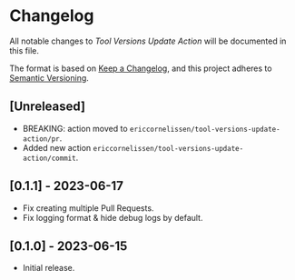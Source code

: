 # Changelog

All notable changes to _Tool Versions Update Action_ will be documented in this
file.

The format is based on [Keep a Changelog], and this project adheres to [Semantic
Versioning].

## [Unreleased]

- BREAKING: action moved to `ericcornelissen/tool-versions-update-action/pr`.
- Added new action `ericcornelissen/tool-versions-update-action/commit`.

## [0.1.1] - 2023-06-17

- Fix creating multiple Pull Requests.
- Fix logging format & hide debug logs by default.

## [0.1.0] - 2023-06-15

- Initial release.

[keep a changelog]: https://keepachangelog.com/en/1.0.0/
[semantic versioning]: https://semver.org/spec/v2.0.0.html
